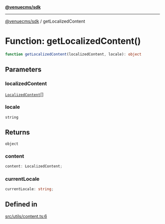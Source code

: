 [**@venuecms/sdk**](../Index.md)

***

[@venuecms/sdk](../Index.md) / getLocalizedContent

# Function: getLocalizedContent()

```ts
function getLocalizedContent(localizedContent, locale): object
```

## Parameters

### localizedContent

[`LocalizedContent`](../type-aliases/LocalizedContent.md)[]

### locale

`string`

## Returns

`object`

### content

```ts
content: LocalizedContent;
```

### currentLocale

```ts
currentLocale: string;
```

## Defined in

[src/utils/content.ts:6](https://github.com/venuecms/sdk/blob/3c845491d484a7b7f31c76433be6bced0b04671f/src/utils/content.ts#L6)
